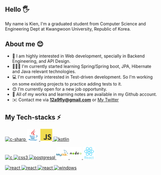 ## Hello 🖐️

My name is Kien, I'm a graduated student from Computer Science and Engineering Dept at Kwangwoon University,
Republic of Korea.

## About me 😊

<!-- -   📚 I’m currently a Computer Science and Engineering Graduated student at Kwangwoon University, Republic of Korea. -->

-   🌱 I am highly interested in Web development, specially in Backend Engineering, and API Design.
-   👨🏽‍💻 I'm currently started learning Spring/Spring boot, JPA, Hibernate and Java relevant technologies.
-   💻 I'm currently interested in Test-driven development. So I'm working on some existing projects to practice adding tests
    to it.
-   😊 I’m currently open for a new job opportunity.
-   📄 All of my works and learning notes are available
    in my Github account.
-   ✉️ Contact me via **12a9fly@gmail.com** or [My Twitter](https://twitter.com/TKNguyen12a9)

## My Tech-stacks ⚡

<!-- <h3 align="left">Languages and Tools:</h3> -->
<p align="left"> 
      <a href="#" target="_blank" rel="noreferrer">
        <img src="https://th.bing.com/th/id/OIP.jhAjmb8vKqYFD97PVekRfQHaHa?w=174&h=180&c=7&r=0&o=5&pid=1.7"
      alt="c-sharp" width="40" height="40" /> </a> 
   <a href="#" target="_blank" rel="noreferrer"> <img
      src="https://raw.githubusercontent.com/devicons/devicon/master/icons/java/java-original.svg" alt="java" width="40"
      height="40" /> </a> 
    <a href="#" target="_blank"
    rel="noreferrer"> <img
      src="https://raw.githubusercontent.com/devicons/devicon/master/icons/javascript/javascript-original.svg"
      alt="javascript" width="40" height="40" /> </a> <a href="https://kotlinlang.org" target="_blank" rel="noreferrer">
    <img src="https://sdtimes.com/wp-content/uploads/2016/08/0831.sdt-typescript.jpeg" alt="kotlin" width="40" height="40" />
  </a>
      <br><br>
    <a href="#" target="_blank"
    rel="dotnetcore"> <img src="https://th.bing.com/th/id/OIP.2jOYMim7RdeyGWJXu4dU2wHaHa?w=171&h=180&c=7&r=0&o=5&pid=1.7"
      alt="c" width="40" height="40" /> 
      </a> 
    <a href="#" target="_blank"
        rel="noreferrer"> <img
      src="https://th.bing.com/th/id/OIP.0T_CaH2TNe3dTcI8zYyLjgHaHa?w=171&h=180&c=7&r=0&o=5&pid=1.7" alt="css3"
      width="40" height="40" /> </a> <a href="https://www.w3.org/html/" target="_blank" rel="noreferrer"> 
      </a> 
      <a href="#" target="_blank" rel="postgresql">
    <img src="https://th.bing.com/th/id/OIP.4VzzmmBTwq5OdNUPfRB8yAHaIO?w=148&h=180&c=7&r=0&o=5&pid=1.7"
      alt="postgresql" width="40" height="40" /> </a> 
       <a href="#" target="_blank" rel="noreferrer"> <img
      src="https://raw.githubusercontent.com/devicons/devicon/master/icons/mysql/mysql-original-wordmark.svg"
      alt="mysql" width="40" height="40" /> </a> 
      </a> <a href="" target="_blank" rel="noreferrer"> <img
      src="https://raw.githubusercontent.com/devicons/devicon/master/icons/nodejs/nodejs-original-wordmark.svg"
      alt="nodejs" width="40" height="40" /> </a> 
      <a href="" target="_blank" rel="noreferrer"> <img
      src="https://raw.githubusercontent.com/devicons/devicon/master/icons/react/react-original-wordmark.svg"
      alt="react" width="40" height="40" /> </a>
      <br><br>
    <a href="#" target="_blank" rel="noreferrer"> <img
      src="https://th.bing.com/th/id/OIP.Vbbgb1GWEFgbuO4vbaqcxgHaEd?w=297&h=180&c=7&r=0&o=5&pid=1.7"
      alt="react" width="40" height="40" /> </a>
        <a href="#" target="_blank" rel="noreferrer"> <img
    src="https://th.bing.com/th/id/OIP.dEgEQ0JBlwn323Q_i0spsgHaEK?w=261&h=180&c=7&r=0&o=5&pid=1.7"
      alt="react" width="40" height="40" /> </a>
        <a href="#" target="_blank" rel="noreferrer"> <img
      src="https://th.bing.com/th/id/OIP.bNuFRHFXJW59ycKQjyvY_AHaIx?w=145&h=180&c=7&r=0&o=5&pid=1.7"
      alt="react" width="40" height="40" /> </a>
    <a href="#" target="_blank" rel="noreferrer"> <img src="https://th.bing.com/th/id/OIP.beox4LtTorESTs9OdNSUWAHaHa?w=180&h=180&c=7&r=0&o=5&pid=1.7"
      alt="windows" width="40" height="40" /> </a>
<br>
